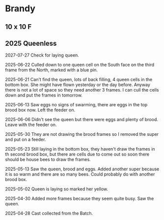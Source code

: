 # Brandy

## 10 x 10 F

## 2025 Queenless

2027-07-27 Check for laying queen.

2025-06-22 Culled down to one queen cell on the South face on the third frame from the North, marked with a blue pin.

2025-06-21 Can't find the queen, lots of back filling, 4 queen cells in the bottom box.  She might have flown yesterday or the day before.  Anyway there is not a lot of space so they need another 3 frames.  I can cull the cells down and put the frames in tomorrow.

2025-06-13 Saw eggs no signs of swarming, there are eggs in the top brood box now.  Left the feeder on.

2025-06-06 Didn't see the queen but there were eggs and plenty of brood.  Leave with the feeder on.

2025-05-30 They are not drawing the brood frames so I removed the super and put on a feeder.

2025-05-23 Still laying in the bottom box, they haven't draw the frames in th second brood box, but there are cells due to come out so soon there should be house bees to draw the frames.

2025-05-13 Saw the queen, brood and eggs.  Added another super because it is so warm and there are so many bees.  Could probably do with another brood box.

2025-05-02 Queen is laying so marked her yellow.

2025-04-30 Added more frames because they seem quite busy.  Saw the queen.

2025-04-28 Cast collected from the Batch.
